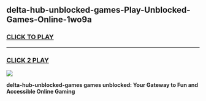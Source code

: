 
## delta-hub-unblocked-games-Play-Unblocked-Games-Online-1wo9a
<h3>
<a href="https://premium76.site?title=delta-hub-unblocked-games&ref=24A">CLICK TO PLAY</a></h3>
<hr>

<h3>
<a href="https://premium76.site?title=delta-hub-unblocked-games&ref=24A">CLICK 2 PLAY</a>
  
</h3>

<a href="https://premium76.site?title=delta-hub-unblocked-games&ref=24A"><img src="https://clearcache.store/games.png"></a>


**delta-hub-unblocked-games games unblocked: Your Gateway to Fun and Accessible Online Gaming**
